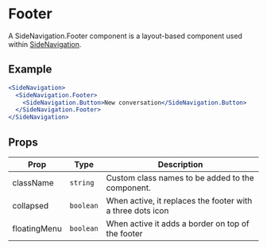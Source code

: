 # Footer

A SideNavigation.Footer component is a layout-based component used within [SideNavigation](../README.md).

## Example

```jsx
<SideNavigation>
  <SideNavigation.Footer>
    <SideNavigation.Button>New conversation</SideNavigation.Button>
  </SideNavigation.Footer>
</SideNavigation>
```

## Props

| Prop         | Type      | Description                                                |
| ------------ | --------- | ---------------------------------------------------------- |
| className    | `string`  | Custom class names to be added to the component.           |
| collapsed    | `boolean` | When active, it replaces the footer with a three dots icon |
| floatingMenu | `boolean` | When active it adds a border on top of the footer          |
